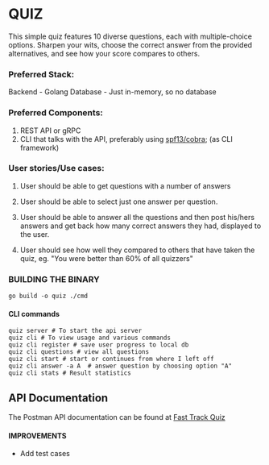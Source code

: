 # QUIZ

This simple quiz features 10 diverse questions, each with multiple-choice options. Sharpen your wits, choose the correct answer from the provided alternatives, and see how your score compares to others. 

### Preferred Stack:
Backend - Golang
Database - Just in-memory, so no database 

### Preferred Components: 
1. REST API or gRPC
2. CLI that talks with the API, preferably using [spf13/cobra](https://github.com/spf13/cobra); (as CLI framework)

### User stories/Use cases: 
1. User should be able to get questions with a number of answers

2. User should be able to select just one answer per question.

3. User should be able to answer all the questions and then post his/hers answers and get back how many correct answers they had, displayed to the user.

4. User should see how well they compared to others that have taken the quiz, eg. "You were better than 60% of all quizzers"


### BUILDING THE BINARY
```
go build -o quiz ./cmd
```

#### CLI commands

``` shell
quiz server # To start the api server
quiz cli # To view usage and various commands
quiz cli register # save user progress to local db
quiz cli questions # view all questions
quiz cli start # start or continues from where I left off
quiz cli answer -a A  # answer question by choosing option "A"
quiz cli stats # Result statistics
```

## API Documentation

The Postman API documentation can be found at [Fast Track Quiz](https://documenter.getpostman.com/view/24670510/2sA3kRL4o4)

#### IMPROVEMENTS
- Add test cases